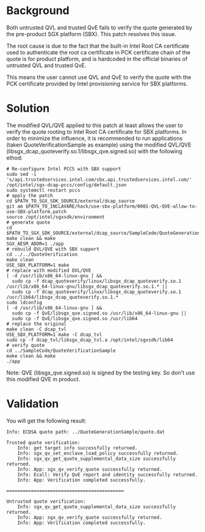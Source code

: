 # Background

Both untrusted QVL and trusted QvE fails to verify the quote generated
by the pre-product SGX platform (SBX). This patch resolves this issue.

The root cause is due to the fact that the built-in Intel Root CA
certificate used to authenticate the root ca certificate in PCK
certificate chain of the quote is for product platform, and is hardcoded
in the official binaries of untrusted QVL and trusted QvE.

This means the user cannot use QVL and QvE to verify the quote with the
PCK certificate provided by Intel provisioning service for SBX platforms.

# Solution

The modified QVL/QVE applied to this patch at least allows the user to
verify the quote rooting to Intel Root CA certificate for SBX platforms.
In order to minimize the influence, it is recommended to run applications
(taken QuoteVerificationSample as example) using the modified QVL/QVE
(libsgx_dcap_quoteverify.so.1/libsgx_qve.signed.so) with the following
ethod:

```shell
# Re-configure Intel PCCS with SBX support
sudo sed -i 's/api.trustedservices.intel.com/sbx.api.trustedservices.intel.com/' /opt/intel/sgx-dcap-pccs/config/default.json
sudo systemctl restart pccs
# apply the patch
cd $PATH_TO_SGX_SDK_SOURCE/external/dcap_source
git am $PATH_TO_INCLAVARE/hack/use-sbx-platform/0001-QVL-QVE-allow-to-use-SBX-platform.patch
source /opt/intel/sgxsdk/environment
# generate quote
cd $PATH_TO_SGX_SDK_SOURCE/external/dcap_source/SampleCode/QuoteGenerationSample
make clean && make
SGX_AESM_ADDR=1 ./app
# rebuild QVL/QVE with SBX support
cd ../../QuoteVerification
make clean
USE_SBX_PLATFORM=1 make
# replace with modified QVL/QVE
[ -d /usr/lib/x86_64-linux-gnu ] &&
  sudo cp -f dcap_quoteverify/linux/libsgx_dcap_quoteverify.so.1 /usr/lib/x86_64-linux-gnu/libsgx_dcap_quoteverify.so.1.* ||
  sudo cp -f dcap_quoteverify/linux/libsgx_dcap_quoteverify.so.1 /usr/lib64/libsgx_dcap_quoteverify.so.1.*
sudo ldconfig
[ -d /usr/lib/x86_64-linux-gnu ] &&
  sudo cp -f QvE/libsgx_qve.signed.so /usr/lib/x86_64-linux-gnu ||
  sudo cp -f QvE/libsgx_qve.signed.so /usr/lib64
# replace the original
make clean -C dcap_tvl
USE_SBX_PLATFORM=1 make -C dcap_tvl
sudo cp -f dcap_tvl/libsgx_dcap_tvl.a /opt/intel/sgxsdk/lib64
# verify quote
cd ../SampleCode/QuoteVerificationSample
make clean && make
./app
```

Note: QVE (libsgx_qve.signed.so) is signed by the testing key. So don't use this modified QVE in product.

# Validation

You will get the following result:

```
Info: ECDSA quote path: ../QuoteGenerationSample/quote.dat

Trusted quote verification:
	Info: get target info successfully returned.
	Info: sgx_qv_set_enclave_load_policy successfully returned.
	Info: sgx_qv_get_quote_supplemental_data_size successfully returned.
	Info: App: sgx_qv_verify_quote successfully returned.
	Info: Ecall: Verify QvE report and identity successfully returned.
	Info: App: Verification completed successfully.

===========================================

Untrusted quote verification:
	Info: sgx_qv_get_quote_supplemental_data_size successfully returned.
	Info: App: sgx_qv_verify_quote successfully returned.
	Info: App: Verification completed successfully.
```
